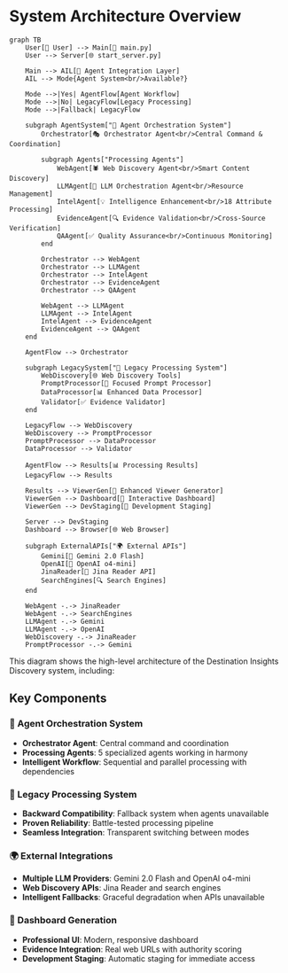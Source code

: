 # System Architecture Overview

```mermaid
graph TB
    User[👤 User] --> Main[🚀 main.py]
    User --> Server[🌐 start_server.py]
    
    Main --> AIL[🤖 Agent Integration Layer]
    AIL --> Mode{Agent System<br/>Available?}
    
    Mode -->|Yes| AgentFlow[Agent Workflow]
    Mode -->|No| LegacyFlow[Legacy Processing]
    Mode -->|Fallback| LegacyFlow
    
    subgraph AgentSystem["🤖 Agent Orchestration System"]
        Orchestrator[🎭 Orchestrator Agent<br/>Central Command & Coordination]
        
        subgraph Agents["Processing Agents"]
            WebAgent[🕷️ Web Discovery Agent<br/>Smart Content Discovery]
            LLMAgent[🧠 LLM Orchestration Agent<br/>Resource Management]
            IntelAgent[💡 Intelligence Enhancement<br/>18 Attribute Processing]
            EvidenceAgent[🔍 Evidence Validation<br/>Cross-Source Verification]
            QAAgent[✅ Quality Assurance<br/>Continuous Monitoring]
        end
        
        Orchestrator --> WebAgent
        Orchestrator --> LLMAgent
        Orchestrator --> IntelAgent
        Orchestrator --> EvidenceAgent
        Orchestrator --> QAAgent
        
        WebAgent --> LLMAgent
        LLMAgent --> IntelAgent
        IntelAgent --> EvidenceAgent
        EvidenceAgent --> QAAgent
    end
    
    AgentFlow --> Orchestrator
    
    subgraph LegacySystem["🔧 Legacy Processing System"]
        WebDiscovery[🌐 Web Discovery Tools]
        PromptProcessor[🎯 Focused Prompt Processor]
        DataProcessor[📊 Enhanced Data Processor]
        Validator[✅ Evidence Validator]
    end
    
    LegacyFlow --> WebDiscovery
    WebDiscovery --> PromptProcessor
    PromptProcessor --> DataProcessor
    DataProcessor --> Validator
    
    AgentFlow --> Results[📊 Processing Results]
    LegacyFlow --> Results
    
    Results --> ViewerGen[🎨 Enhanced Viewer Generator]
    ViewerGen --> Dashboard[📱 Interactive Dashboard]
    ViewerGen --> DevStaging[🔧 Development Staging]
    
    Server --> DevStaging
    Dashboard --> Browser[🌐 Web Browser]
    
    subgraph ExternalAPIs["🌍 External APIs"]
        Gemini[🤖 Gemini 2.0 Flash]
        OpenAI[🧠 OpenAI o4-mini]
        JinaReader[📖 Jina Reader API]
        SearchEngines[🔍 Search Engines]
    end
    
    WebAgent -.-> JinaReader
    WebAgent -.-> SearchEngines
    LLMAgent -.-> Gemini
    LLMAgent -.-> OpenAI
    WebDiscovery -.-> JinaReader
    PromptProcessor -.-> Gemini
```

This diagram shows the high-level architecture of the Destination Insights Discovery system, including:

## Key Components

### 🤖 Agent Orchestration System
- **Orchestrator Agent**: Central command and coordination
- **Processing Agents**: 5 specialized agents working in harmony
- **Intelligent Workflow**: Sequential and parallel processing with dependencies

### 🔧 Legacy Processing System  
- **Backward Compatibility**: Fallback system when agents unavailable
- **Proven Reliability**: Battle-tested processing pipeline
- **Seamless Integration**: Transparent switching between modes

### 🌍 External Integrations
- **Multiple LLM Providers**: Gemini 2.0 Flash and OpenAI o4-mini
- **Web Discovery APIs**: Jina Reader and search engines
- **Intelligent Fallbacks**: Graceful degradation when APIs unavailable

### 📱 Dashboard Generation
- **Professional UI**: Modern, responsive dashboard
- **Evidence Integration**: Real web URLs with authority scoring
- **Development Staging**: Automatic staging for immediate access 
